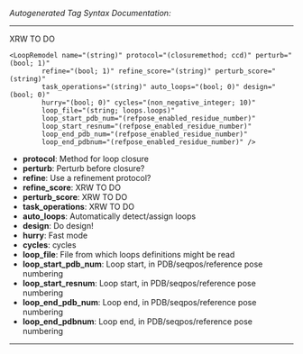 _Autogenerated Tag Syntax Documentation:_

---
XRW TO DO

```
<LoopRemodel name="(string)" protocol="(closuremethod; ccd)" perturb="(bool; 1)"
        refine="(bool; 1)" refine_score="(string)" perturb_score="(string)"
        task_operations="(string)" auto_loops="(bool; 0)" design="(bool; 0)"
        hurry="(bool; 0)" cycles="(non_negative_integer; 10)"
        loop_file="(string; loops.loops)"
        loop_start_pdb_num="(refpose_enabled_residue_number)"
        loop_start_resnum="(refpose_enabled_residue_number)"
        loop_end_pdb_num="(refpose_enabled_residue_number)"
        loop_end_pdbnum="(refpose_enabled_residue_number)" />
```

-   **protocol**: Method for loop closure
-   **perturb**: Perturb before closure?
-   **refine**: Use a refinement protocol?
-   **refine_score**: XRW TO DO
-   **perturb_score**: XRW TO DO
-   **task_operations**: XRW TO DO
-   **auto_loops**: Automatically detect/assign loops
-   **design**: Do design!
-   **hurry**: Fast mode
-   **cycles**: cycles
-   **loop_file**: File from which loops definitions might be read
-   **loop_start_pdb_num**: Loop start, in PDB/seqpos/reference pose numbering
-   **loop_start_resnum**: Loop start, in PDB/seqpos/reference pose numbering
-   **loop_end_pdb_num**: Loop end, in PDB/seqpos/reference pose numbering
-   **loop_end_pdbnum**: Loop end, in PDB/seqpos/reference pose numbering

---
